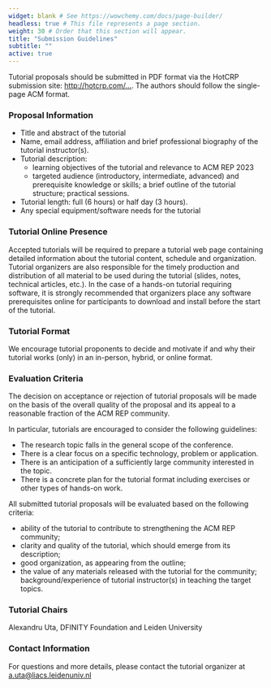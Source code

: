 ```yaml
---
widget: blank # See https://wowchemy.com/docs/page-builder/
headless: true # This file represents a page section.
weight: 30 # Order that this section will appear.
title: "Submission Guidelines"
subtitle: ""
active: true
---
```


Tutorial proposals should be submitted in PDF format via the HotCRP submission site:
http://hotcrp.com/…. The authors should follow the single-page ACM format.

### Proposal Information

- Title and abstract of the tutorial 
- Name, email address, affiliation and brief professional biography of the tutorial instructor(s).
- Tutorial description:
    - learning objectives of the tutorial and relevance to ACM REP 2023
    - targeted audience (introductory, intermediate, advanced) and prerequisite knowledge or skills;
a brief outline of the tutorial structure; practical sessions.
- Tutorial length: full (6 hours) or half day (3 hours).
- Any special equipment/software needs for the tutorial

### Tutorial Online Presence
Accepted tutorials will be required to prepare a tutorial web page containing detailed information about the tutorial content, schedule and organization. Tutorial organizers are also responsible for the timely production and distribution of all material to be used during the tutorial (slides, notes, technical articles, etc.). In the case of a hands-on tutorial requiring software, it is strongly recommended that organizers place any software prerequisites online for participants to download and install before the start of the tutorial. 

### Tutorial Format
We encourage tutorial proponents to decide and motivate if and why their tutorial works (only) in an in-person, hybrid, or online format. 

### Evaluation Criteria
The decision on acceptance or rejection of tutorial proposals will be made on the basis of the overall quality of the proposal and its appeal to a reasonable fraction of the ACM REP community.

In particular, tutorials are encouraged to consider the following guidelines:
- The research topic falls in the general scope of the conference.
- There is a clear focus on a specific technology, problem or application.
- There is an anticipation of a sufficiently large community interested in the topic.
- There is a concrete plan for the tutorial format including exercises or other types of hands-on work.

All submitted tutorial proposals will be evaluated based on the following criteria:
- ability of the tutorial to contribute to strengthening the ACM REP community;
- clarity and quality of the tutorial, which should emerge from its description;
- good organization, as appearing from the outline;
- the value of any materials released with the tutorial for the community;
background/experience of tutorial instructor(s) in teaching the target topics.

### Tutorial Chairs
Alexandru Uta, DFINITY Foundation and Leiden University

### Contact Information
For questions and more details, please contact the tutorial organizer at a.uta@liacs.leidenuniv.nl


